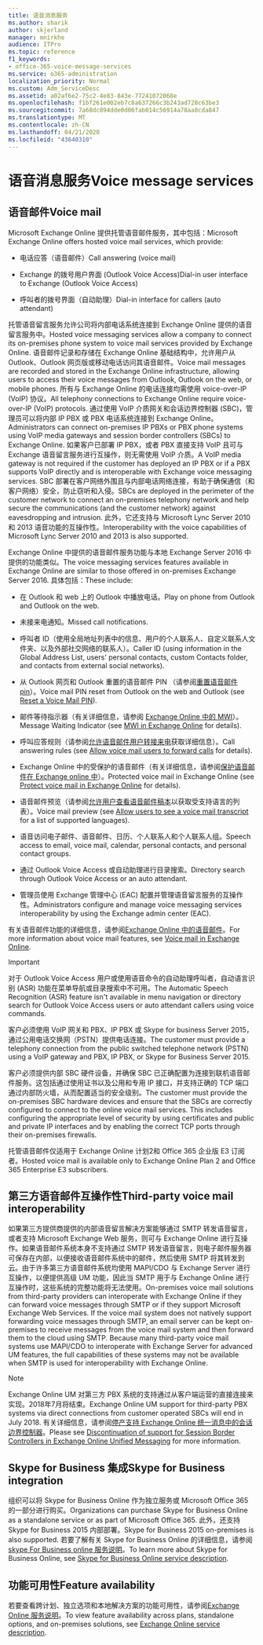 ```yaml
---
title: 语音消息服务
ms.author: sharik
author: skjerland
manager: mnirkhe
audience: ITPro
ms.topic: reference
f1_keywords:
- office-365-voice-message-services
ms.service: o365-administration
localization_priority: Normal
ms.custom: Adm_ServiceDesc
ms.assetid: a02af6e2-75c2-4e83-843e-77241072068e
ms.openlocfilehash: f1bf261e002eb7c8a637266c3b243ad728c63be3
ms.sourcegitcommit: 7a68dc894dde0d06fab014c56914a78aa8cda847
ms.translationtype: MT
ms.contentlocale: zh-CN
ms.lasthandoff: 04/21/2020
ms.locfileid: "43640310"
---
```

# <a name="voice-message-services"></a><span data-ttu-id="193b3-102">语音消息服务</span><span class="sxs-lookup"><span data-stu-id="193b3-102">Voice message services</span></span>

## <a name="voice-mail"></a><span data-ttu-id="193b3-103">语音邮件</span><span class="sxs-lookup"><span data-stu-id="193b3-103">Voice mail</span></span>

<span data-ttu-id="193b3-104">Microsoft Exchange Online 提供托管语音邮件服务，其中包括：</span><span class="sxs-lookup"><span data-stu-id="193b3-104">Microsoft Exchange Online offers hosted voice mail services, which provide:</span></span>
  
- <span data-ttu-id="193b3-105">电话应答（语音邮件）</span><span class="sxs-lookup"><span data-stu-id="193b3-105">Call answering (voice mail)</span></span>
    
- <span data-ttu-id="193b3-106">Exchange 的拨号用户界面 (Outlook Voice Access)</span><span class="sxs-lookup"><span data-stu-id="193b3-106">Dial-in user interface to Exchange (Outlook Voice Access)</span></span>
    
- <span data-ttu-id="193b3-107">呼叫者的拨号界面（自动助理）</span><span class="sxs-lookup"><span data-stu-id="193b3-107">Dial-in interface for callers (auto attendant)</span></span>
    
<span data-ttu-id="193b3-108">托管语音留言服务允许公司将内部电话系统连接到 Exchange Online 提供的语音留言服务中。</span><span class="sxs-lookup"><span data-stu-id="193b3-108">Hosted voice messaging services allow a company to connect its on-premises phone system to voice mail services provided by Exchange Online.</span></span> <span data-ttu-id="193b3-109">语音邮件记录和存储在 Exchange Online 基础结构中，允许用户从 Outlook、Outlook 网页版或移动电话访问其语音邮件。</span><span class="sxs-lookup"><span data-stu-id="193b3-109">Voice mail messages are recorded and stored in the Exchange Online infrastructure, allowing users to access their voice messages from Outlook, Outlook on the web, or mobile phones.</span></span> <span data-ttu-id="193b3-110">所有与 Exchange Online 的电话连接均需使用 voice-over-IP (VoIP) 协议。</span><span class="sxs-lookup"><span data-stu-id="193b3-110">All telephony connections to Exchange Online require voice-over-IP (VoIP) protocols.</span></span> <span data-ttu-id="193b3-111">通过使用 VoIP 介质网关和会话边界控制器 (SBC)，管理员可以将内部 IP PBX 或 PBX 电话系统连接到 Exchange Online。</span><span class="sxs-lookup"><span data-stu-id="193b3-111">Administrators can connect on-premises IP PBXs or PBX phone systems using VoIP media gateways and session border controllers (SBCs) to Exchange Online.</span></span> <span data-ttu-id="193b3-112">如果客户已部署 IP PBX，或者 PBX 直接支持 VoIP 且可与 Exchange 语音留言服务进行互操作，则无需使用 VoIP 介质。</span><span class="sxs-lookup"><span data-stu-id="193b3-112">A VoIP media gateway is not required if the customer has deployed an IP PBX or if a PBX supports VoIP directly and is interoperable with Exchange voice messaging services.</span></span> <span data-ttu-id="193b3-113">SBC 部署在客户网络外围且与内部电话网络连接，有助于确保通信（和客户网络）安全，防止窃听和入侵。</span><span class="sxs-lookup"><span data-stu-id="193b3-113">SBCs are deployed in the perimeter of the customer network to connect an on-premises telephony network and help secure the communications (and the customer network) against eavesdropping and intrusion.</span></span> <span data-ttu-id="193b3-114">此外，它还支持与 Microsoft Lync Server 2010 和 2013 语音功能的互操作性。</span><span class="sxs-lookup"><span data-stu-id="193b3-114">Interoperability with the voice capabilities of Microsoft Lync Server 2010 and 2013 is also supported.</span></span>
  
<span data-ttu-id="193b3-115">Exchange Online 中提供的语音邮件服务功能与本地 Exchange Server 2016 中提供的功能类似。</span><span class="sxs-lookup"><span data-stu-id="193b3-115">The voice messaging services features available in Exchange Online are similar to those offered in on-premises Exchange Server 2016.</span></span> <span data-ttu-id="193b3-116">具体包括：</span><span class="sxs-lookup"><span data-stu-id="193b3-116">These include:</span></span>
  
- <span data-ttu-id="193b3-117">在 Outlook 和 web 上的 Outlook 中播放电话。</span><span class="sxs-lookup"><span data-stu-id="193b3-117">Play on phone from Outlook and Outlook on the web.</span></span>
    
- <span data-ttu-id="193b3-118">未接来电通知。</span><span class="sxs-lookup"><span data-stu-id="193b3-118">Missed call notifications.</span></span>
    
- <span data-ttu-id="193b3-119">呼叫者 ID（使用全局地址列表中的信息、用户的个人联系人、自定义联系人文件夹、以及外部社交网络的联系人）。</span><span class="sxs-lookup"><span data-stu-id="193b3-119">Caller ID (using information in the Global Address List, users' personal contacts, custom Contacts folder, and contacts from external social networks).</span></span>
    
- <span data-ttu-id="193b3-120">从 Outlook 网页和 Outlook 重置的语音邮件 PIN （请参阅[重置语音邮件 pin](https://go.microsoft.com/fwlink/p/?LinkId=286328)）。</span><span class="sxs-lookup"><span data-stu-id="193b3-120">Voice mail PIN reset from Outlook on the web and Outlook (see [Reset a Voice Mail PIN](https://go.microsoft.com/fwlink/p/?LinkId=286328)).</span></span>
    
- <span data-ttu-id="193b3-121">邮件等待指示器（有关详细信息，请参阅 [Exchange Online 中的 MWI](https://go.microsoft.com/fwlink/p/?LinkId=271794)）。</span><span class="sxs-lookup"><span data-stu-id="193b3-121">Message Waiting Indicator (see [MWI in Exchange Online](https://go.microsoft.com/fwlink/p/?LinkId=271794) for details).</span></span> 
    
- <span data-ttu-id="193b3-122">呼叫应答规则（请参阅[允许语音邮件用户转接来电](https://go.microsoft.com/fwlink/p/?LinkId=271795)获取详细信息）。</span><span class="sxs-lookup"><span data-stu-id="193b3-122">Call answering rules (see [Allow voice mail users to forward calls](https://go.microsoft.com/fwlink/p/?LinkId=271795) for details).</span></span>
    
- <span data-ttu-id="193b3-123">Exchange Online 中的受保护的语音邮件（有关详细信息，请参阅[保护语音邮件在 Exchange online 中](https://go.microsoft.com/fwlink/p/?LinkId=271796)）。</span><span class="sxs-lookup"><span data-stu-id="193b3-123">Protected voice mail in Exchange Online (see [Protect voice mail in Exchange Online](https://go.microsoft.com/fwlink/p/?LinkId=271796) for details).</span></span>
    
- <span data-ttu-id="193b3-124">语音邮件预览（请参阅[允许用户查看语音邮件稿本](https://go.microsoft.com/fwlink/p/?LinkId=271797)以获取受支持语言的列表）。</span><span class="sxs-lookup"><span data-stu-id="193b3-124">Voice mail preview (see [Allow users to see a voice mail transcript](https://go.microsoft.com/fwlink/p/?LinkId=271797) for a list of supported languages).</span></span>
    
- <span data-ttu-id="193b3-125">语音访问电子邮件、语音邮件、日历、个人联系人和个人联系人组。</span><span class="sxs-lookup"><span data-stu-id="193b3-125">Speech access to email, voice mail, calendar, personal contacts, and personal contact groups.</span></span>
    
- <span data-ttu-id="193b3-126">通过 Outlook Voice Access 或自动助理进行目录搜索。</span><span class="sxs-lookup"><span data-stu-id="193b3-126">Directory search through Outlook Voice Access or an auto attendant.</span></span>
    
- <span data-ttu-id="193b3-127">管理员使用 Exchange 管理中心 (EAC) 配置并管理语音留言服务的互操作性。</span><span class="sxs-lookup"><span data-stu-id="193b3-127">Administrators configure and manage voice messaging services interoperability by using the Exchange admin center (EAC).</span></span>
    
<span data-ttu-id="193b3-128">有关语音邮件功能的详细信息，请参阅[Exchange Online 中的语音邮件](https://go.microsoft.com/fwlink/p/?LinkId=271798)。</span><span class="sxs-lookup"><span data-stu-id="193b3-128">For more information about voice mail features, see [Voice mail in Exchange Online](https://go.microsoft.com/fwlink/p/?LinkId=271798).</span></span>
  
> [!IMPORTANT]
> <span data-ttu-id="193b3-129">对于 Outlook Voice Access 用户或使用语音命令的自动助理呼叫者，自动语言识别 (ASR) 功能在菜单导航或目录搜索中不可用。</span><span class="sxs-lookup"><span data-stu-id="193b3-129">The Automatic Speech Recognition (ASR) feature isn't available in menu navigation or directory search for Outlook Voice Access users or auto attendant callers using voice commands.</span></span> 
>
> <span data-ttu-id="193b3-130">客户必须使用 VoIP 网关和 PBX、IP PBX 或 Skype for business Server 2015，通过公用电话交换网（PSTN）提供电话连接。</span><span class="sxs-lookup"><span data-stu-id="193b3-130">The customer must provide a telephony connection from the public switched telephone network (PSTN) using a VoIP gateway and PBX, IP PBX, or Skype for Business Server 2015.</span></span> 
>
> <span data-ttu-id="193b3-p103">客户必须提供内部 SBC 硬件设备，并确保 SBC 已正确配置为连接到联机语音邮件服务。这包括通过使用证书以及公用和专用 IP 接口，并支持正确的 TCP 端口通过内部防火墙，从而配置适当的安全级别。</span><span class="sxs-lookup"><span data-stu-id="193b3-p103">The customer must provide the on-premises SBC hardware devices and ensure that the SBCs are correctly configured to connect to the online voice mail services. This includes configuring the appropriate level of security by using certificates and public and private IP interfaces and by enabling the correct TCP ports through their on-premises firewalls.</span></span> 
>
> <span data-ttu-id="193b3-133">托管语音邮件仅适用于 Exchange Online 计划2和 Office 365 企业版 E3 订阅者。</span><span class="sxs-lookup"><span data-stu-id="193b3-133">Hosted voice mail is available only to Exchange Online Plan 2 and Office 365 Enterprise E3 subscribers.</span></span> 
  
## <a name="third-party-voice-mail-interoperability"></a><span data-ttu-id="193b3-134">第三方语音邮件互操作性</span><span class="sxs-lookup"><span data-stu-id="193b3-134">Third-party voice mail interoperability</span></span>

<span data-ttu-id="193b3-p104">如果第三方提供商提供的内部语音留言解决方案能够通过 SMTP 转发语音留言，或者支持 Microsoft Exchange Web 服务，则可与 Exchange Online 进行互操作。如果语音邮件系统本身不支持通过 SMTP 转发语音留言，则电子邮件服务器可保存在内部，以便接收语音邮件系统中的邮件，然后使用 SMTP 将其转发到云。由于许多第三方语音邮件系统均使用 MAPI/CDO 与 Exchange Server 进行互操作，以便提供高级 UM 功能，因此当 SMTP 用于与 Exchange Online 进行互操作时，这些系统的完整功能将无法使用。</span><span class="sxs-lookup"><span data-stu-id="193b3-p104">On-premises voice mail solutions from third-party providers can interoperate with Exchange Online if they can forward voice messages through SMTP or if they support Microsoft Exchange Web Services. If the voice mail system does not natively support forwarding voice messages through SMTP, an email server can be kept on-premises to receive messages from the voice mail system and then forward them to the cloud using SMTP. Because many third-party voice mail systems use MAPI/CDO to interoperate with Exchange Server for advanced UM features, the full capabilities of these systems may not be available when SMTP is used for interoperability with Exchange Online.</span></span>
  
> [!NOTE]
> <span data-ttu-id="193b3-138">Exchange Online UM 对第三方 PBX 系统的支持通过从客户端运营的直接连接来实现。2018年7月将结束。</span><span class="sxs-lookup"><span data-stu-id="193b3-138">Exchange Online UM support for third-party PBX systems via direct connections from customer operated SBCs will end in July 2018.</span></span> <span data-ttu-id="193b3-139">有关详细信息，请参阅[停产支持 Exchange Online 统一消息中的会话边界控制器](https://techcommunity.microsoft.com/t5/Exchange-Team-Blog/Discontinuation-of-support-for-Session-Border-Controllers-in/ba-p/607117)。</span><span class="sxs-lookup"><span data-stu-id="193b3-139">Please see [Discontinuation of support for Session Border Controllers in Exchange Online Unified Messaging](https://techcommunity.microsoft.com/t5/Exchange-Team-Blog/Discontinuation-of-support-for-Session-Border-Controllers-in/ba-p/607117) for more information.</span></span> 
  
## <a name="skype-for-business-integration"></a><span data-ttu-id="193b3-140">Skype for Business 集成</span><span class="sxs-lookup"><span data-stu-id="193b3-140">Skype for Business integration</span></span>

<span data-ttu-id="193b3-141">组织可以将 Skype for Business Online 作为独立服务或 Microsoft Office 365 的一部分进行购买。</span><span class="sxs-lookup"><span data-stu-id="193b3-141">Organizations can purchase Skype for Business Online as a standalone service or as part of Microsoft Office 365.</span></span> <span data-ttu-id="193b3-142">此外，还支持 Skype for Business 2015 内部部署。</span><span class="sxs-lookup"><span data-stu-id="193b3-142">Skype for Business 2015 on-premises is also supported.</span></span> <span data-ttu-id="193b3-143">若要了解有关 Skype for Business Online 的详细信息，请参阅[skype For Business online 服务说明](../skype-for-business-online-service-description/skype-for-business-online-service-description.md)。</span><span class="sxs-lookup"><span data-stu-id="193b3-143">To learn more about Skype for Business Online, see [Skype for Business Online service description](../skype-for-business-online-service-description/skype-for-business-online-service-description.md).</span></span>
  
## <a name="feature-availability"></a><span data-ttu-id="193b3-144">功能可用性</span><span class="sxs-lookup"><span data-stu-id="193b3-144">Feature availability</span></span>

<span data-ttu-id="193b3-145">若要查看跨计划、独立选项和本地解决方案的功能可用性，请参阅[Exchange Online 服务说明](exchange-online-service-description.md)。</span><span class="sxs-lookup"><span data-stu-id="193b3-145">To view feature availability across plans, standalone options, and on-premises solutions, see [Exchange Online service description](exchange-online-service-description.md).</span></span>
  


